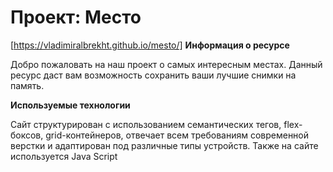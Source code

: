 # Проект: Место

[https://vladimiralbrekht.github.io/mesto/]
**Информация о ресурсе**

Добро пожаловать на наш проект о самых интересным местах.
Данный ресурс даст вам возможность сохранить ваши лучшие снимки на память.

**Используемые технологии**

Сайт структурирован с использованием семантических тегов, flex-боксов, grid-контейнеров, отвечает всем требованиям современной верстки и адаптирован под различные типы устройств.
Также на сайте используется Java Script

